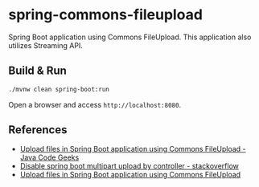 # spring-commons-fileupload

Spring Boot application using Commons FileUpload. This application also utilizes Streaming API.

## Build & Run

``` bash
./mvnw clean spring-boot:run
```

Open a browser and access `http://localhost:8080`.

## References

- [Upload files in Spring Boot application using Commons FileUpload - Java Code Geeks](https://www.javacodegeeks.com/2021/02/upload-files-in-spring-boot-application-using-commons-fileupload.html)
- [Disable spring boot multipart upload by controller - stackoverflow](https://stackoverflow.com/questions/38133381/disable-spring-boot-multipart-upload-by-controller)
- [Upload files in Spring Boot application using Commons FileUpload](https://www.javacodegeeks.com/2021/02/upload-files-in-spring-boot-application-using-commons-fileupload.html)
